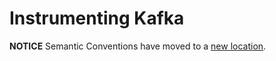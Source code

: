 <!--- Hugo front matter used to generate the website version of this page:
linkTitle: Kafka
--->

# Instrumenting Kafka

**NOTICE** Semantic Conventions have moved to a
[new location](http://github.com/open-telemetry/semantic-conventions).
